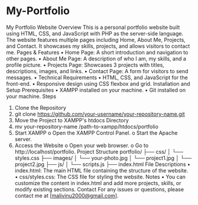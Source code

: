# My-Portfolio
My Portfolio Website
Overview
This is a personal portfolio website built using HTML, CSS, and JavaScript with PHP as the server-side language. The website features multiple pages including Home, About Me, Projects, and Contact. It showcases my skills, projects, and allows visitors to contact me.
Pages & Features
•	Home Page: A short introduction and navigation to other pages.
•	About Me Page: A description of who I am, my skills, and a profile picture.
•	Projects Page: Showcases 3 projects with titles, descriptions, images, and links.
•	Contact Page: A form for visitors to send messages.
•	Technical Requirements
•	HTML, CSS, and JavaScript for the front-end.
•	Responsive design using CSS flexbox and grid.
Installation and Setup
Prerequisites
•	XAMPP installed on your machine.
•	Git installed on your machine.
Steps
1.	Clone the Repository
2.	git clone https://github.com/your-username/your-repository-name.git
3.	Move the Project to XAMPP's htdocs Directory
4.	mv your-repository-name /path-to-xampp/htdocs/portfolio
5.	Start XAMPP
o	Open the XAMPP Control Panel.
o	Start the Apache server.
6.	Access the Website
o	Open your web browser.
o	Go to http://localhost/portfolio.
Project Structure
portfolio/
├── css/
│   └── styles.css
├── images/
│   └── your-photo.jpg
│   └── project1.jpg
│   └── project2.jpg
├── js/
│   └── scripts.js
├── index.html
File Descriptions
•	index.html: The main HTML file containing the structure of the website.
•	css/styles.css: The CSS file for styling the website.
Notes
•	You can customize the content in index.html and add more projects, skills, or modify existing sections.
Contact
For any issues or questions, please contact me at [malivinu2000@gmail.com].


